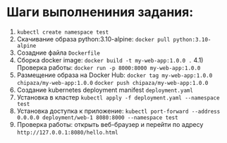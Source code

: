 # Шаги выполнениния задания:
1) `kubectl create namespace test`
2) Скачивание образа python:3.10-alpine: `docker pull python:3.10-alpine`
3) Созадние файла `Dockerfile`
4) Сборка docker image: `docker build -t my-web-app:1.0.0 .`
  4.1) Проверка работы: `docker run -p 8000:8000 my-web-app:1.0.0`
5) Размещение образа на Docker Hub: `docker tag my-web-app:1.0.0 chipaza/my-web-app:1.0.0` `docker push chipaza/my-web-app:1.0.0`
6) Создание kubernetes deployment manifest `deployment.yaml`
7) Установка в кластер `kubectl apply -f deployment.yaml --namespace test`
8) Установка доступка к приложение: `kubectl port-forward --address 0.0.0.0 deployment/web-1 8080:8000 --namespace test`
9) Проверка работы: открыть веб-браузер и перейти по адресу `http://127.0.0.1:8080/hello.html`
   
